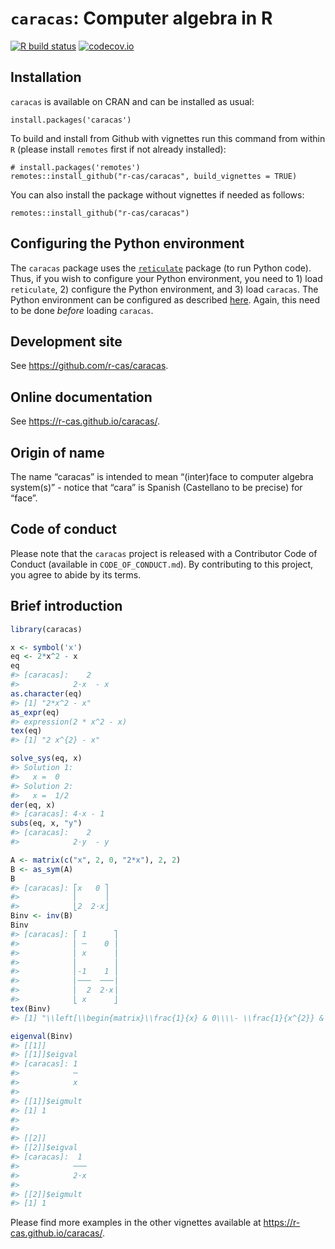 
<!-- README.md is generated from README.Rmd. Please edit only README.Rmd! -->

# `caracas`: Computer algebra in R

<!-- badges: start -->

[![R build
status](https://github.com/r-cas/caracas/workflows/R-CMD-check/badge.svg)](https://github.com/r-cas/caracas/actions)
[![codecov.io](https://codecov.io/gh/r-cas/caracas/branch/master/graphs/badge.svg)](https://codecov.io/gh/r-cas/caracas?branch=master)
<!-- badges: end -->

## Installation

`caracas` is available on CRAN and can be installed as usual:

    install.packages('caracas')

To build and install from Github with vignettes run this command from
within `R` (please install `remotes` first if not already installed):

    # install.packages('remotes')
    remotes::install_github("r-cas/caracas", build_vignettes = TRUE)

You can also install the package without vignettes if needed as follows:

    remotes::install_github("r-cas/caracas")

## Configuring the Python environment

The `caracas` package uses the
[`reticulate`](https://github.com/rstudio/reticulate) package (to run
Python code). Thus, if you wish to configure your Python environment,
you need to 1) load `reticulate`, 2) configure the Python environment,
and 3) load `caracas`. The Python environment can be configured as
described
[here](https://rstudio.github.io/reticulate/articles/versions.html).
Again, this need to be done *before* loading `caracas`.

## Development site

See <https://github.com/r-cas/caracas>.

## Online documentation

See <https://r-cas.github.io/caracas/>.

## Origin of name

The name “caracas” is intended to mean “(inter)face to computer algebra
system(s)” - notice that “cara” is Spanish (Castellano to be precise)
for “face”.

## Code of conduct

Please note that the `caracas` project is released with a Contributor
Code of Conduct (available in `CODE_OF_CONDUCT.md`). By contributing to
this project, you agree to abide by its terms.

## Brief introduction

``` r
library(caracas)
```

``` r
x <- symbol('x')
eq <- 2*x^2 - x
eq
#> [caracas]:    2    
#>            2⋅x  - x
as.character(eq)
#> [1] "2*x^2 - x"
as_expr(eq)
#> expression(2 * x^2 - x)
tex(eq)
#> [1] "2 x^{2} - x"
```

``` r
solve_sys(eq, x)
#> Solution 1:
#>   x =  0 
#> Solution 2:
#>   x =  1/2
der(eq, x)
#> [caracas]: 4⋅x - 1
subs(eq, x, "y")
#> [caracas]:    2    
#>            2⋅y  - y
```

``` r
A <- matrix(c("x", 2, 0, "2*x"), 2, 2)
B <- as_sym(A)
B
#> [caracas]: ⎡x   0 ⎤
#>            ⎢      ⎥
#>            ⎣2  2⋅x⎦
Binv <- inv(B)
Binv
#> [caracas]: ⎡ 1      ⎤
#>            ⎢ ─    0 ⎥
#>            ⎢ x      ⎥
#>            ⎢        ⎥
#>            ⎢-1    1 ⎥
#>            ⎢───  ───⎥
#>            ⎢  2  2⋅x⎥
#>            ⎣ x      ⎦
tex(Binv)
#> [1] "\\left[\\begin{matrix}\\frac{1}{x} & 0\\\\- \\frac{1}{x^{2}} & \\frac{1}{2 x}\\end{matrix}\\right]"
```

``` r
eigenval(Binv)
#> [[1]]
#> [[1]]$eigval
#> [caracas]: 1
#>            ─
#>            x
#> 
#> [[1]]$eigmult
#> [1] 1
#> 
#> 
#> [[2]]
#> [[2]]$eigval
#> [caracas]:  1 
#>            ───
#>            2⋅x
#> 
#> [[2]]$eigmult
#> [1] 1
```

Please find more examples in the other vignettes available at
<https://r-cas.github.io/caracas/>.
